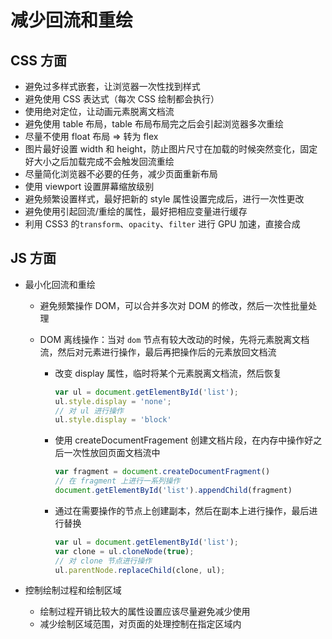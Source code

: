 # 减少回流和重绘

## CSS 方面

- 避免过多样式嵌套，让浏览器一次性找到样式
- 避免使用 CSS 表达式（每次 CSS 绘制都会执行）
- 使用绝对定位，让动画元素脱离文档流
- 避免使用 table 布局，table 布局布局完之后会引起浏览器多次重绘
- 尽量不使用 float 布局 => 转为 flex
- 图片最好设置 width 和 height，防止图片尺寸在加载的时候突然变化，固定好大小之后加载完成不会触发回流重绘
- 尽量简化浏览器不必要的任务，减少页面重新布局
- 使用 viewport 设置屏幕缩放级别
- 避免频繁设置样式，最好把新的 style 属性设置完成后，进行一次性更改
- 避免使用引起回流/重绘的属性，最好把相应变量进行缓存
- 利用 CSS3 的`transform`、`opacity`、`filter` 进行 GPU 加速，直接合成

## JS 方面

- 最小化回流和重绘

  - 避免频繁操作 DOM，可以合并多次对 DOM 的修改，然后一次性批量处理

  - DOM 离线操作：当对 `dom` 节点有较大改动的时候，先将元素脱离文档流，然后对元素进行操作，最后再把操作后的元素放回文档流

    - 改变 display 属性，临时将某个元素脱离文档流，然后恢复

      ```js
      var ul = document.getElementById('list');
      ul.style.display = 'none';
      // 对 ul 进行操作
      ul.style.display = 'block'
      ```

    - 使用 createDocumentFragement 创建文档片段，在内存中操作好之后一次性放回页面文档流中

      ```js
      var fragment = document.createDocumentFragment()
      // 在 fragment 上进行一系列操作
      document.getElementById('list').appendChild(fragment)
      ```

    - 通过在需要操作的节点上创建副本，然后在副本上进行操作，最后进行替换

      ```js
      var ul = document.getElementById('list');
      var clone = ul.cloneNode(true);
      // 对 clone 节点进行操作
      ul.parentNode.replaceChild(clone, ul);
      ```

- 控制绘制过程和绘制区域

  - 绘制过程开销比较大的属性设置应该尽量避免减少使用
  - 减少绘制区域范围，对页面的处理控制在指定区域内

